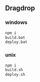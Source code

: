 ## Dragdrop

### windows

```bat
npm i
build.bat
deploy.bat
```

### unix

```bash
npm i
build.sh
deploy.sh
```